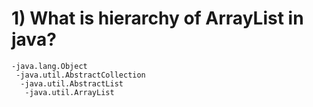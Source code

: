 # 1) What is hierarchy of ArrayList in java?
```
-java.lang.Object
 -java.util.AbstractCollection
  -java.util.AbstractList
   -java.util.ArrayList
```
